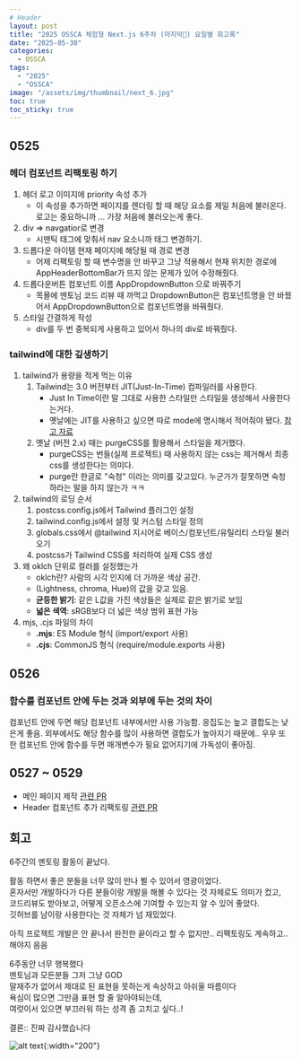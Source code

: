 ```yaml
---
# Header
layout: post
title: "2025 OSSCA 체험형 Next.js 6주차 (마지막🥲) 요일별 회고록"
date: "2025-05-30"
categories:
  - OSSCA
tags: 
  - "2025"
  - "OSSCA"
image: "/assets/img/thumbnail/next_6.jpg"
toc: true
toc_sticky: true
---
```


## 0525

### 헤더 컴포넌트 리팩토링 하기
1. 헤더 로고 이미지에 priority 속성 추가
	- 이 속성을 추가하면 페이지를 렌더링 할 때 해당 요소를 제일 처음에 불러온다. 로고는 중요하니까 ... 가장 처음에 불러오는게 좋다.
2. div => navgatior로 변경
	- 시맨틱 태그에 맞춰서 nav 요소니까 태그 변경하기.
3. 드롭다운 아이템 현재 페이지에 해당될 때 경로 변경
	- 어제 리팩토링 할 때 변수명을 안 바꾸고 그냥 적용해서 현재 위치한 경로에 AppHeaderBottomBar가 뜨지 않는 문제가 있어 수정해줬다.
4. 드롭다운버튼 컴포넌트 이름 AppDropdownButton 으로 바꿔주기
	- 목욜에 멘토님 코드 리뷰 때 까먹고 DropdownButton은 컴포넌트명을 안 바꿨어서 AppDropdownButton으로 컴포넌트명을 바꿔줬다.
5. 스타일 간결하게 작성
	- div를 두 번 중복되게 사용하고 있어서 하나의 div로 바꿔줬다.

### tailwind에 대한 깊생하기
1. tailwind가 용량을 적게 먹는 이유
	1. Tailwind는 3.0 버전부터 JIT(Just-In-Time) 컴파일러를 사용한다.
		- Just In Time이란 말 그대로 사용한 스타일만 스타일을 생성해서 사용한다는거다. 
		- 옛날에는 JIT를 사용하고 싶으면 따로 mode에 명시해서 적어줘야 됐다. [참고 자료](https://github.com/tailwindlabs/tailwindcss/discussions/6256#discussioncomment-1747715)
	2. 옛날 (버전 2.x) 때는 purgeCSS를 활용해서 스타일을 제거했다.
		- purgeCSS는 번들(실제 프로젝트) 때 사용하지 않는 css는 제거해서 최종 css를 생성한다는 의미다.
		- purge란 한글로 "숙청" 이라는 의미를 갖고있다. 누군가가 잘못하면 숙청하라는 말을 하지 않는가 ㅋㅋ
2. tailwind의 로딩 순서
	1. postcss.config.js에서 Tailwind 플러그인 설정
	2. tailwind.config.js에서 설정 및 커스텀 스타일 정의
	3. globals.css에서 @tailwind 지시어로 베이스/컴포넌트/유틸리티 스타일 불러오기
	4. postcss가 Tailwind CSS를 처리하여 실제 CSS 생성
3. 왜 oklch 단위로 컬러를 설정했는가
	- oklch란? 사람의 시각 인지에 더 가까운 색상 공간. 
	- (Lightness, chroma, Hue)의 값을 갖고 있음.
	- **균등한 밝기**: 같은 L값을 가진 색상들은 실제로 같은 밝기로 보임
	- **넓은 색역**: sRGB보다 더 넓은 색상 범위 표현 가능
4. mjs, .cjs 파일의 차이
	- **.mjs**: ES Module 형식 (import/export 사용)
	- **.cjs**: CommonJS 형식 (require/module.exports 사용)

## 0526

### 함수를 컴포넌트 안에 두는 것과 외부에 두는 것의 차이
컴포넌트 안에 두면 해당 컴포넌트 내부에서만 사용 가능함.
응집도는 높고 결합도는 낮은게 좋음.
외부에서도 해당 함수를 많이 사용하면 결합도가 높아지기 때문에.. 우우
또한 컴포넌트 안에 함수를 두면 매개변수가 필요 없어지기에 가독성이 좋아짐.

## 0527 ~ 0529

- 메인 페이지 제작 [관련 PR](https://github.com/2025-contribution-nextjs-team5/ossca-team_nextjs/pull/71)
- Header 컴포넌트 추가 리팩토링 [관련 PR](https://github.com/2025-contribution-nextjs-team5/ossca-team_nextjs/pull/79)

## 회고
6주간의 멘토링 활동이 끝났다.

활동 하면서 좋은 분들을 너무 많이 만나 뵐 수 있어서 영광이었다. <br/>
혼자서만 개발하다가 다른 분들이랑 개발을 해볼 수 있다는 것 자체로도 의미가 컸고, <br/>
코드리뷰도 받아보고, 어떻게 오픈소스에 기여할 수 있는지 알 수 있어 좋았다. <br/>
깃허브를 남이랑 사용한다는 것 자체가 넘 재밌었다. <br/>

아직 프로젝트 개발은 안 끝나서 완전한 끝이라고 할 수 없지만..
리팩토링도 계속하고.. 해야지 음음

6주동안 너무 행복했다 <br/>
멘토님과 모든분들 그저 그냥 GOD <br/>
말재주가 없어서 제대로 된 표현을 못하는게 속상하고 아쉬울 따름이다 <br/>
욕심이 많으면 그만큼 표현 할 줄 알아야되는데, <br/>
여럿이서 있으면 부끄러워 하는 성격 좀 고치고 싶다..!

결론:: 진짜 감사했습니다

![alt text](https://i.pinimg.com/736x/4c/26/27/4c2627fbd0afa4b5ced526dd3f4f3cdc.jpg){:width="200"}